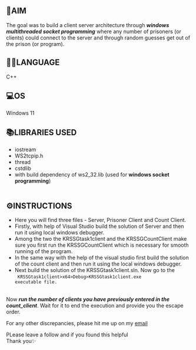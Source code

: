 ## 🎯AIM 
The goal was to build a client server architecture through <b><i>windows multithreaded socket programming</i></b> where any number of prisoners (or clients) could connect to the server and through random guesses get out of the prison (or program).

## 👨‍💻LANGUAGE
C++
## 💻OS  
Windows 11 
## 📚LIBRARIES USED  
- iostream 
- WS2tcpip.h 
- thread 
- cstdlib 
- with build dependency of ws2_32.lib (used for <b>windows socket programming</b>)<br><br>
## ⚙️INSTRUCTIONS
- Here you will find three files - Server, Prisoner Client and Count Client. 
- Firstly, with help of Visual Studio build the solution of Server and then run it using local windows 
debugger. 
- Among the two the KRSSGtask1client and the KRSSGCountClient make sure you first run the 
KRSSGCountClient which is necessary for smooth running of the program.  
- In the same way with the help of the visual studio first build the solution of the count client and then 
run it using the local windows debugger.  
- Next build the solution of the KRSSGtask1client.sln. Now go to the <br><code>
KRSSGtask1client>x64>Debug>KRSSGtask1client.exe executable file.  </code>
<br>
Now <i><b>run the number of clients you have previously entered in the count_client</b></i>. Wait for it to end 
the execution and provide you the escape order.

For any other discrepancies, please hit me up on my [email](debanjannaskar1@gmail.com)

PLease leave a follow and if you found this helpful<br>
Thank you✨
